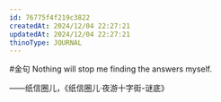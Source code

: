 ```yaml
---
id: 76775f4f219c3822
createdAt: 2024/12/04 22:27:21
updatedAt: 2024/12/04 22:27:21
thinoType: JOURNAL
---
```

#金句 Nothing will stop me finding the answers myself.

——纸信圈儿，《纸信圈儿·夜游十字街-谜底》